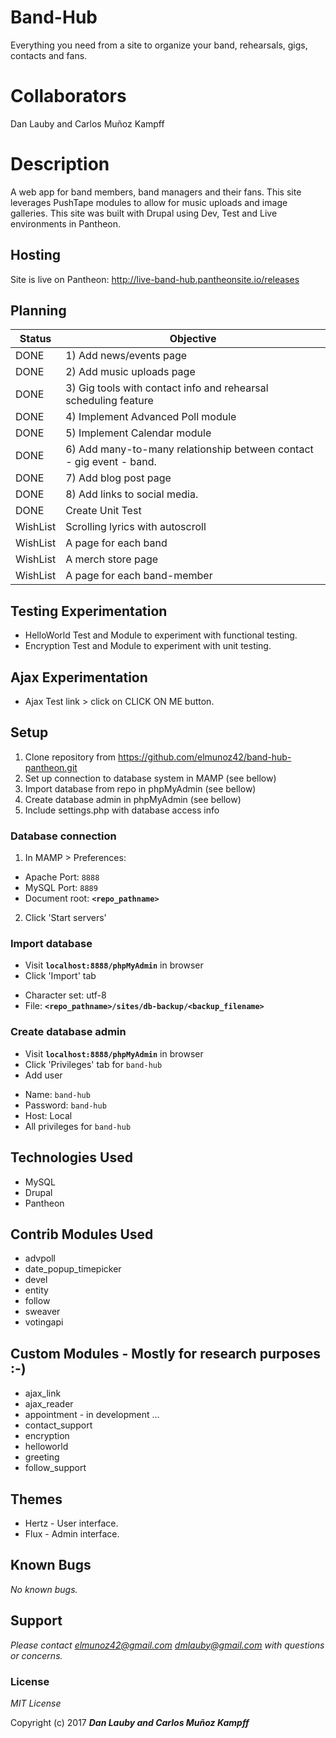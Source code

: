 # Band-Hub

Everything you need from a site to organize your band, rehearsals, gigs, contacts and fans.

# Collaborators

Dan Lauby and Carlos Muñoz Kampff

# Description

A web app for band members, band managers and their fans. This site leverages PushTape modules to allow for music uploads and image galleries. This site was built with Drupal using Dev, Test and Live environments in Pantheon.

## Hosting

Site is live on Pantheon: http://live-band-hub.pantheonsite.io/releases
## Planning

|Status | Objective                          |
|---------|-----------------------------------|
|DONE| 1) Add news/events page |
|DONE|2) Add music uploads page |
|DONE| 3) Gig tools with contact info and rehearsal scheduling feature |
|DONE| 4) Implement Advanced Poll module |
|DONE| 5) Implement Calendar module |
|DONE| 6) Add many-to-many relationship between contact - gig event - band. |
|DONE| 7) Add blog post page |
|DONE| 8) Add links to social media. |
|DONE | Create Unit Test |
|WishList| Scrolling lyrics with autoscroll|
|WishList| A page for each band |
|WishList| A merch store page |
|WishList| A page for each band-member |

## Testing Experimentation

* HelloWorld Test and Module to experiment with functional testing.
* Encryption Test and Module to experiment with unit testing.

## Ajax Experimentation

* Ajax Test link > click on CLICK ON ME button.

## Setup
1. Clone repository from https://github.com/elmunoz42/band-hub-pantheon.git
2. Set up connection to database system in MAMP (see bellow)
3. Import database from repo in phpMyAdmin (see bellow)
4. Create database admin in phpMyAdmin (see bellow)
5. Include settings.php with database access info

### Database connection
1. In MAMP > Preferences:
 - Apache Port: `8888`
 - MySQL Port: `8889`
 - Document root: **`<repo_pathname>`**
2. Click 'Start servers'

### Import database
* Visit **`localhost:8888/phpMyAdmin`** in browser
* Click 'Import' tab
 - Character set: utf-8
 - File: **`<repo_pathname>/sites/db-backup/<backup_filename>`**

### Create database admin
* Visit **`localhost:8888/phpMyAdmin`** in browser
* Click 'Privileges' tab for `band-hub`
* Add user
 - Name: `band-hub`
 - Password: `band-hub`
 - Host: Local
 - All privileges for `band-hub`


## Technologies Used

* MySQL
* Drupal
* Pantheon

## Contrib Modules Used
* advpoll
* date_popup_timepicker
* devel
* entity
* follow
* sweaver
* votingapi

## Custom Modules - Mostly for research purposes :-)
* ajax_link
* ajax_reader
* appointment - in development ...
* contact_support
* encryption
* helloworld
* greeting
* follow_support

## Themes
* Hertz - User interface.
* Flux - Admin interface.

## Known Bugs

_No known bugs._

## Support

_Please contact elmunoz42@gmail.com dmlauby@gmail.com with questions or concerns._

### License

*MIT License*

Copyright (c) 2017 _**Dan Lauby and Carlos Muñoz Kampff**_
